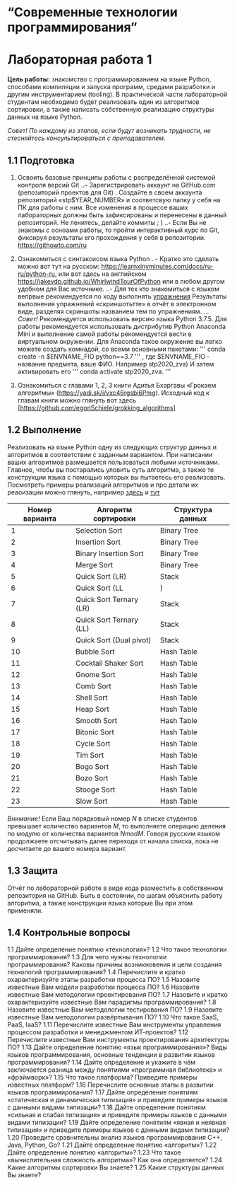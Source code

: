 # “Современные технологии программирования”
# Лабораторная работа 1

**Цель работы:** знакомство с программированием на языке Python, способами компиляции и запуска программ, средами разработки и другим инструментарием (tooling).  В практической части лабораторной студентам необходимо будет реализовать один из алгоритмов сортировки,  а также написать собственную реализацию структуры данных на языке Python.

*Совет! По каждому из этапов, если будут возникать трудности, не стесняйтесь консультироваться с преподавателем.*

## 1.1 Подготовка 
1. Освоить базовые принципы работы с распределённой cистемой контроля версий Git
..– Зарегистрировать аккаунт на GitHub.com (репозиторий проектов для Git) . Создайте в своем аккаунта репозиторий  «stp$YEAR_NUMBER» и соответсвую папку у себя на ПК для работы с ним. Все изменения в процессе ваших лабораторных должны быть зафиксированы и перенесены в данный репозиторий. Не ленитесь, делайте коммиты ; )
..- Если Вы не знакомы с осноами работы, то пройти интерактивный курс по Git, фиксируя результаты его прохождения у себя в репозитории.
	https://githowto.com/ru

2. Ознакомиться с синтаксисом языка Python
..- Кратко это сделать можно вот тут на русском: https://learnxinyminutes.com/docs/ru-ru/python-ru, или вот здесь на английском https://jakevdp.github.io/WhirlwindTourOfPython или в любом другом удобном для Вас источнике.
..- Для тех кто знакомиться с языком вепрвые рекомендуется по ходу выполнять [упражнения](https://www.w3schools.com/python/exercise.asp) Результаты выполнения упражнений «скриншотьтте» в отчёт в электронном виде, разделяя скриншоты названием тем по упражнениям.
... *Совет!* Рекомендуется использовать версию языка Python 3.7.5. Для работы рекомендуется использовать дистрибутив Python Anaconda Mini и выполнение самой работы рекомендуется вести в виртуальном окружении. Для Anaconda такое окружение вы легко можете создать комнадой, со всеми основными пакетами:
'''
conda create -n $ENVNAME_FIO  python==3.7 
'''
, где $ENVNAME_FIO - название предмета, ваше ФИО. Например stp2020_zva)
И затем активировать его 
'''
сonda activate stp2020_zva.
'''

3. Ознакомиться c главами 1, 2, 3 книги Адитья Бхаргавы «Грокаем алгоритмы» (https://yadi.sk/i/vxc46rgsbi6Pmg). Исходный код к главам книги можно глянуть вот здесь [https://github.com/egonSchiele/grokking_algorithms]

## 1.2 Выполнение

Реализовать на языке Python одну из следующих структур данных и алгоритмов в соответствии с заданным вариантом.  При написании ваших алгоритмов размешается пользоваться любыми источниками. Главное, чтобы вы постарались уловить суть алгоритма, а также те конструкции языка с помощью которых вы пытаетесь его реализовать. Посмотреть примеры реализаций алгоритмов и про детали их реаоизации можно глянуть, например [здесь](https://panthema.net/2013/sound-of-sorting/) и [тут](http://algs4.cs.princeton.edu/home/)

Номер варианта |	Алгоритм сортировки |	Структура данных
--- | --- | ---
1 |	Selection Sort | Binary Tree
2 | Insertion Sort | Binary Tree
3 | Binary Insertion Sort | Binary Tree
4 | Merge Sort | Binary Tree
5 | Quick Sort (LR) | Stack
6 | Quick Sort (LL|) | Stack
7 | Quick Sort Ternary (LR) | Stack
8 | Quick Sort Ternary (LL) | Stack
9 | Quick Sort (Dual pivot) | Stack
10 | Bubble Sort | Hash Table
11 | Cocktail Shaker Sort | Hash Table
12 | Gnome Sort | Hash Table
13 | Comb Sort | Hash Table
14 | Shell Sort | Hash Table
15 | Heap Sort | Hash Table
16 | Smooth Sort | Hash Table
17 | Bitonic Sort | Hash Table
18 | Cycle Sort | Hash Table
19 | Tim Sort | Hash Table
20 | Bogo Sort | Hash Table
21 | Bozo Sort | Hash Table
22 | Stooge Sort | Hash Table
23 | Slow Sort | Hash Table

*Внимание!* Если Ваш порядковый номер *N* в списке студентов превышает количество вариантов *M*,  то выполняете операцию деления по модулю  от количества вариантов *NmodM*. Говоря русским языком продолжаете отсчитывать далее переходя от начала списка, пока не досчитаете до вашего номера вариант.

## 1.3 Защита

Отчёт по лабораторной работе в виде кода разместить в собственном репозитория на GitHub. 
Быть в состоянии, по шагам объяснить работу алгоритма, а также конструкции языка которые Вы при этом применяли.

## 1.4 Контрольные вопросы
1.1	Дайте определение понятию «технология»? 
1.2	Что такое технологии программирования?
1.3	Для чего нужны технологии программирования? Каковы причины возникновения и цели создания технологий программирования?
1.4	Перечислите и кратко охарактеризуйте этапы разработки процесса ПО?
1.5	Назовите известные Вам модели разработки процесса ПО?
1.6	Назовите известные Вам методологии проектирования ПО?
1.7	Назовите и кратко охарактеризуйте известные Вам парадигмы программирования?
1.8	Назовите известные Вам методологии тестирования ПО?
1.9	Назовите известные Вам методологии развёртывания ПО?
1.10 Что такое SaaS, PaaS, IaaS?
1.11 Перечислите известные Вам инструменты управления процессом разработки и менеджментом ИТ-проектов?
1.12 Перечислите известные Вам инструменты проектирования архитектуры ПО?
1.13 Дайте определение понятию «язык программирования»? Виды языков программирования, основные тенденции в развитии языков программирования?
1.14 Дайте определение и укажите в чём заключается разница между понятиями «программная библиотека» и «фрэймворк»?
1.15 Что такое платформа? Приведите примеры известных платформ?
1.16 Перечислите основные этапы в развитии языков программирования?
1.17 Дайте определение понятиям «статическая и динамическая типизация» и приведите примеры языков с данными видами типизации? 
1.18 Дайте определение понятиям «сильная и слабая типизация» и приведите примеры языков с данными видами типизации? 
1.19 Дайте определение понятиям «явная и неявная типизация» и приведите примеры языков с данными видами типизации?
1.20 Проведите сравнительны анализ языков программирования С++, Java, Python, Go?
1.21 Дайте определение понятию «алгоритм»?
1.22 Дайте определение понятию «алгоритм»?
1.23 Что такое «вычислительная сложность алгоритма»? Как она определяется?
1.24 Какие алгоритмы сортировки Вы знаете?
1.25 Какие структуры данных Вы знаете?



